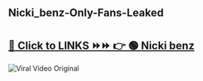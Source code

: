 
 ## Nicki_benz-Only-Fans-Leaked

# <h2><a href="https://clipsfans.com/Nicki_benz&ref=git">🔗 Click to LINKS ⏩⏩ 👉 🟢 Nicki benz </a></h2>

<a href="https://clipsfans.com/Nicki_benz&ref=git" rel="nofollow" data-target="animated-image.originalLink"><img src="https://i.ibb.co.com/xMMVF88/686577567.gif" alt="Viral Video Original" style="max-width: 100%; display: inline-block;" data-target="animated-image.originalImage"></a>
